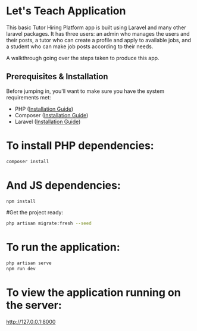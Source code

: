 # Let's Teach Application

This basic Tutor Hiring Platform app is built using Laravel and many other laravel packages. It has three users: an admin who manages the users and their posts, a tutor who can create a profile and apply to available jobs, and a student who can make job posts according to their needs. 

A walkthrough going over the steps taken to produce this app.

## Prerequisites & Installation

Before jumping in, you'll want to make sure you have the system requirements met:
- PHP ([Installation Guide](https://www.php.net/manual/en/install.php))
- Composer ([Installation Guide](https://getcomposer.org/doc/00-intro.md)) 
- Laravel ([Installation Guide](https://laravel.com/docs/10.x))

# To install PHP dependencies:

```bash
composer install
```
# And JS dependencies:
```bash
npm install
```

#Get the project ready:

```bash
php artisan migrate:fresh --seed
```

# To run the application:

```bash
php artisan serve
npm run dev
```

# To view the application running on the server: 
http://127.0.0.1:8000
